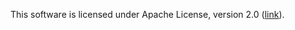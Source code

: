 This software is licensed under Apache License, version 2.0 ([link](http://www.apache.org/licenses/LICENSE-2.0.html)).



